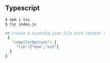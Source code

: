 ## Typescript

```sh
$ npm i tsc
$ tsc index.js

## Create a tsconfig.json file with content : 
 {
   "compilerOptions": {
     "lib":["dom","es5"]
  }
}
```
